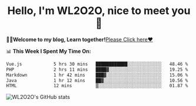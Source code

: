 <h1 align = "center">Hello, I'm WL2O2O, nice to meet you 👋</h1>

🧑‍💻**Welcome to my blog, Learn together!**[Please Click here❤️](https://wl2o2o.github.io)

📊 **This Week I Spent My Time On:**
<!--START_SECTION:waka-->

```txt
Vue.js            5 hrs 30 mins   ████████████░░░░░░░░░░░░░   48.46 %
PHP               2 hrs 11 mins   ████▓░░░░░░░░░░░░░░░░░░░░   19.25 %
Markdown          1 hr 42 mins    ███▓░░░░░░░░░░░░░░░░░░░░░   15.06 %
Java              1 hr 12 mins    ██▓░░░░░░░░░░░░░░░░░░░░░░   10.56 %
HTML              12 mins         ▒░░░░░░░░░░░░░░░░░░░░░░░░   01.87 %
```

<!--END_SECTION:waka-->

![WL2O2O's GitHub stats](https://github-readme-stats.vercel.app/api?username=wl2o2o&show_icons=true)


<!--
**WL2O2O/WL2O2O** is a ✨ _special_ ✨ repository because its `README.md` (this file) appears on your GitHub profile.

Here are some ideas to get you started:

- 🔭 I’m currently working on ...
- 🌱 I’m currently learning ...
- 👯 I’m looking to collaborate on ...
- 🤔 I’m looking for help with ...
- 💬 Ask me about ...
- 📫 How to reach me: ...
- 😄 Pronouns: ...
- ⚡ Fun fact: ...
-->
